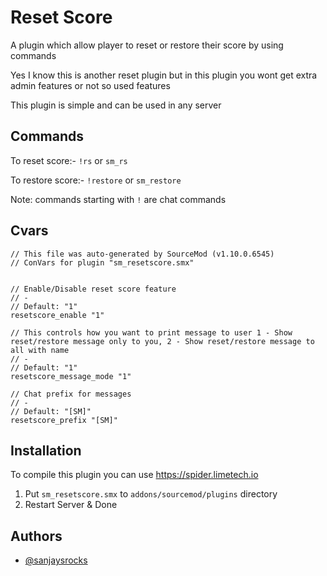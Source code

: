 
# Reset Score

A plugin which allow player to reset or restore their score by using commands

Yes I know this is another reset plugin but in this plugin you wont get extra admin features or not so used features

This plugin is simple and can be used in any server


## Commands

To reset score:- `!rs` or `sm_rs`

To restore score:- `!restore` or `sm_restore`

Note: commands starting with `!` are chat commands
## Cvars

```
// This file was auto-generated by SourceMod (v1.10.0.6545)
// ConVars for plugin "sm_resetscore.smx"


// Enable/Disable reset score feature
// -
// Default: "1"
resetscore_enable "1"

// This controls how you want to print message to user 1 - Show reset/restore message only to you, 2 - Show reset/restore message to all with name
// -
// Default: "1"
resetscore_message_mode "1"

// Chat prefix for messages
// -
// Default: "[SM]"
resetscore_prefix "[SM]"

```
## Installation

To compile this plugin you can use https://spider.limetech.io

1.  Put `sm_resetscore.smx` to `addons/sourcemod/plugins` directory
2.  Restart Server & Done



## Authors

- [@sanjaysrocks](https://www.github.com/sanjaysrocks)

